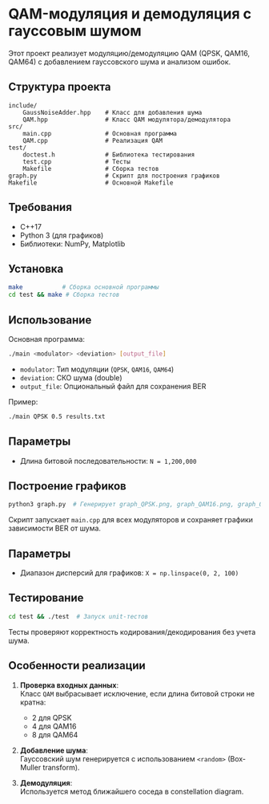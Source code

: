 # QAM-модуляция и демодуляция с гауссовым шумом

Этот проект реализует модуляцию/демодуляцию QAM (QPSK, QAM16, QAM64) с добавлением гауссовского шума и анализом ошибок.

## Структура проекта
```
include/
    GaussNoiseAdder.hpp    # Класс для добавления шума
    QAM.hpp                # Класс QAM модулятора/демодулятора
src/
    main.cpp               # Основная программа
    QAM.cpp                # Реализация QAM
test/
    doctest.h              # Библиотека тестирования
    test.cpp               # Тесты
    Makefile               # Сборка тестов
graph.py                   # Скрипт для построения графиков
Makefile                   # Основной Makefile
```

## Требования
- C++17
- Python 3 (для графиков)
- Библиотеки: NumPy, Matplotlib

## Установка
```bash
make           # Сборка основной программы
cd test && make # Сборка тестов
```

## Использование
Основная программа:
```bash
./main <modulator> <deviation> [output_file]
```
- `modulator`: Тип модуляции (`QPSK`, `QAM16`, `QAM64`)
- `deviation`: СКО шума (double)
- `output_file`: Опциональный файл для сохранения BER

Пример:
```bash
./main QPSK 0.5 results.txt
```

## Параметры
- Длина битовой последовательности: `N = 1,200,000`

## Построение графиков
```bash
python3 graph.py  # Генерирует graph_QPSK.png, graph_QAM16.png, graph_QAM64.png
```
Скрипт запускает `main.cpp` для всех модуляторов и сохраняет графики зависимости BER от шума.

## Параметры
- Диапазон дисперсий для графиков: `X = np.linspace(0, 2, 100)`


## Тестирование
```bash
cd test && ./test  # Запуск unit-тестов
```
Тесты проверяют корректность кодирования/декодирования без учета шума.

## Особенности реализации
1. **Проверка входных данных**:  
   Класс `QAM` выбрасывает исключение, если длина битовой строки не кратна:
   - 2 для QPSK
   - 4 для QAM16
   - 8 для QAM64

2. **Добавление шума**:  
   Гауссовский шум генерируется с использованием `<random>` (Box-Muller transform).

3. **Демодуляция**:  
   Используется метод ближайшего соседа в constellation diagram.
